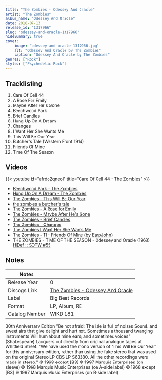 ```yaml
---
title: "The Zombies - Odessey And Oracle"
artist: "The Zombies"
album_name: "Odessey And Oracle"
date: 2018-07-13
release_id: "1317966"
slug: "odessey-and-oracle-1317966"
hideSummary: true
cover:
    image: "odessey-and-oracle-1317966.jpg"
    alt: "Odessey And Oracle by The Zombies"
    caption: "Odessey And Oracle by The Zombies"
genres: ["Rock"]
styles: ["Psychedelic Rock"]
---
```


## Tracklisting
1. Care Of Cell 44
2. A Rose For Emily
3. Maybe After He's Gone
4. Beechwood Park
5. Brief Candles
6. Hung Up On A Dream
7. Changes
8. I Want Her She Wants Me
9. This Will Be Our Year
10. Butcher's Tale (Western Front 1914)
11. Friends Of Mine
12. Time Of The Season

## Videos
{{< youtube id="afrdo2qneoI" title="Care Of Cell 44 - The Zombies" >}}
- [Beechwood Park - The Zombies](https://www.youtube.com/watch?v=ia2-Bu-2LMA)
- [Hung Up On A Dream - The Zombies](https://www.youtube.com/watch?v=8XOd6Uajh-4)
- [The Zombies - This Will Be Our Year](https://www.youtube.com/watch?v=kI2lTwY0Jx8)
- [the zombies a butcher's tale](https://www.youtube.com/watch?v=zMhemzN7sTc)
- [The Zombies - A Rose for Emily](https://www.youtube.com/watch?v=wt2vQkUmpzg)
- [The Zombies - Maybe After He's Gone](https://www.youtube.com/watch?v=0N-FRiu84P8)
- [The Zombies - Brief Candles](https://www.youtube.com/watch?v=vnu8H0x4l60)
- [The Zombies - Changes](https://www.youtube.com/watch?v=LHYgpenY0D8)
- [The Zombies   I Want Her She Wants Me](https://www.youtube.com/watch?v=nnTVhidB4z8)
- [The Zombies - 11 - Friends Of Mine (by EarpJohn)](https://www.youtube.com/watch?v=vIJteHQPGr4)
- [THE ZOMBIES - TIME OF THE SEASON - Odessey and Oracle (1968) HiDef :: SOTW #55](https://www.youtube.com/watch?v=-Gf7ettG5Y8)


## Notes

| Notes          |             |
| ---------------| ----------- |
| Release Year   | 0 |
| Discogs Link   | [The Zombies - Odessey And Oracle](https://www.discogs.com/release/1317966-The-Zombies-Odessey-And-Oracle) |
| Label          | Big Beat Records |
| Format         | LP, Album, RE |
| Catalog Number | WIKD 181 |

30th Anniversary Edition  "Be not afraid; The isle is full of noises Sound, and sweet airs that give delight and hurt not. Sometimes a thousand twanging instruments Will hum about mine ears; and sometimes voices" (Shakespeare)  Lacquers cut directly from original analogue tapes at Whitfield Street.  "We have used the mono version of 'This Will Be Our Year' for this anniversary edition, rather than using the fake stereo that was used on the original Stereo LP CBS LP S63280. All the other recordings were made in stereo."  ℗ 1968 except [B3] ℗ 1997 Marquis Enterprises (on sleeve) ℗ 1968 Marquis Music Enterprises (on A-side label) ℗ 1968 except [B3] ℗ 1997 Marquis Music Enterprises (on B-side label)

